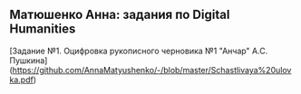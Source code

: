 ## Матюшенко Анна: задания по Digital Humanities
[Задание №1. Оцифровка рукописного черновика №1 "Анчар" А.С. Пушкина] (https://github.com/AnnaMatyushenko/-/blob/master/Schastlivaya%20ulovka.pdf)

